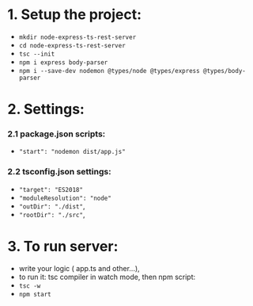 # 1. Setup the project:

- `mkdir node-express-ts-rest-server`
- `cd node-express-ts-rest-server`
- `tsc --init`
- `npm i express body-parser`
- `npm i --save-dev nodemon @types/node @types/express @types/body-parser`

# 2. Settings:

### 2.1 package.json scripts:

- `"start": "nodemon dist/app.js"`

### 2.2 tsconfig.json settings:

- `"target": "ES2018"`
- `"moduleResolution": "node"`
- `"outDir": "./dist"`,
- `"rootDir": "./src"`,

# 3. To run server:

- write your logic ( app.ts and other...),
- to run it: tsc compiler in watch mode, then npm script:
- `tsc -w`
- `npm start`
